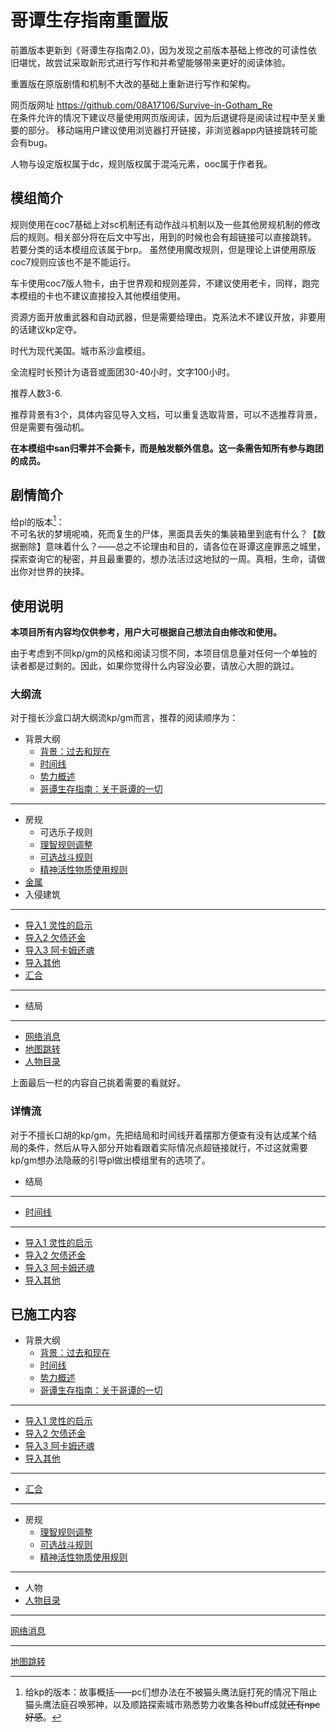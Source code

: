 # 哥谭生存指南重置版

前置版本更新到《哥谭生存指南2.0》，因为发现之前版本基础上修改的可读性依旧堪忧，故尝试采取新形式进行写作和并希望能够带来更好的阅读体验。

重置版在原版剧情和机制不大改的基础上重新进行写作和架构。

网页版网址 https://github.com/08A17106/Survive-in-Gotham_Re  
在条件允许的情况下建议尽量使用网页版阅读，因为后退键将是阅读过程中至关重要的部分。
移动端用户建议使用浏览器打开链接，非浏览器app内链接跳转可能会有bug。

人物与设定版权属于dc，规则版权属于混沌元素，ooc属于作者我。

## 模组简介

规则使用在coc7基础上对sc机制还有动作战斗机制以及一些其他房规机制的修改后的规则。相关部分将在后文中写出，用到的时候也会有超链接可以直接跳转。  
若要分类的话本模组应该属于brp。 
虽然使用魔改规则，但是理论上讲使用原版coc7规则应该也不是不能运行。

车卡使用coc7版人物卡，由于世界观和规则差异，不建议使用老卡，同样，跑完本模组的卡也不建议直接投入其他模组使用。

资源方面开放重武器和自动武器，但是需要给理由。克系法术不建议开放，非要用的话建议kp定夺。

时代为现代美国。城市系沙盒模组。

全流程时长预计为语音或面团30-40小时，文字100小时。

推荐人数3-6.

推荐背景有3个，具体内容见导入文档，可以重复选取背景，可以不选推荐背景，但是需要有强动机。

**在本模组中san归零并不会撕卡，而是触发额外信息。这一条需告知所有参与跑团的成员。**

## 剧情简介

给pl的版本[^1]：   
不可名状的梦境呢喃，死而复生的尸体，黑面具丢失的集装箱里到底有什么？【数据删除】意味着什么？——总之不论理由和目的，请各位在哥谭这座罪恶之城里，探索查询它的秘密，并且最重要的，想办法活过这地狱的一周。真相，生命，请做出你对世界的抉择。

[^1]:给kp的版本：故事概括——pc们想办法在不被猫头鹰法庭打死的情况下阻止猫头鹰法庭召唤邪神，以及顺路探索城市熟悉势力收集各种buff成就~~还有npc好感~~。

## 使用说明

**本项目所有内容均仅供参考，用户大可根据自己想法自由修改和使用。**

由于考虑到不同kp/gm的风格和阅读习惯不同，本项目信息量对任何一个单独的读者都是过剩的。因此，如果你觉得什么内容没必要，请放心大胆的跳过。

### 大纲流
对于擅长沙盒口胡大纲流kp/gm而言，推荐的阅读顺序为：

* 背景大纲
  * [背景：过去和现在](背景大纲/过去与现在.md)
  * [时间线](背景大纲/时间线.md)
  * [势力概述](背景大纲/势力介绍.md)
  * [哥谭生存指南：关于哥谭的一切](背景大纲/哥谭概况.md)
----
* 房规
  * 可选乐子规则
  * [理智规则调整](房规/理智规则调整.md)
  * [可选战斗规则](房规/可选战斗规则.md)
  * [精神活性物质使用规则](房规/精神活性物质使用规则.md)
* [金属](/金属.md)
* 入侵建筑
-----
* [导入1 灵性的启示](/导入1灵性的启示.md)
* [导入2 欠债还金](/导入2欠债还金.md)
* [导入3 阿卡姆还魂](/导入3阿卡姆还魂.md)
* [导入其他](/导入其他.md)
* [汇合](/第一次汇合.md)
-----
* 结局
-----
* [网络消息](/网络消息.md)
* [地图跳转](/地图跳转.md)
* [人物目录](人物目录.md)

上面最后一栏的内容自己挑着需要的看就好。

### 详情流

对于不擅长口胡的kp/gm，先把结局和时间线开着摆那方便查有没有达成某个结局的条件，然后从导入部分开始看跟着实际情况点超链接就行，不过这就需要kp/gm想办法隐蔽的引导pl做出模组里有的选项了。

* 结局
-----
* [时间线](背景大纲/时间线.md)
-----

* [导入1 灵性的启示](/导入1灵性的启示.md)
* [导入2 欠债还金](/导入2欠债还金.md)
* [导入3 阿卡姆还魂](/导入3阿卡姆还魂.md)
* [导入其他](/导入其他.md)



## 已施工内容
* 背景大纲
  * [背景：过去和现在](背景大纲/过去与现在.md)
  * [时间线](背景大纲/时间线.md)
  * [势力概述](背景大纲/势力介绍.md)
  * [哥谭生存指南：关于哥谭的一切](背景大纲/哥谭概况.md)
----
* [导入1 灵性的启示](/导入1灵性的启示.md)
* [导入2 欠债还金](/导入2欠债还金.md)
* [导入3 阿卡姆还魂](/导入3阿卡姆还魂.md)
* [导入其他](/导入其他.md)
----
* [汇合](/第一次汇合.md)
----
* 房规
  * [理智规则调整](房规/理智规则调整.md)
  * [可选战斗规则](房规/可选战斗规则.md)
  * [精神活性物质使用规则](房规/精神活性物质使用规则.md)
----
* 人物
* [人物目录](人物目录.md)
----
[网络消息](/网络消息.md)

----
[地图跳转](/地图跳转.md)
